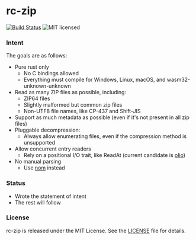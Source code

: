 # rc-zip

[![Build Status](https://travis-ci.org/rust-compress/rc-zip.svg?branch=master)](https://travis-ci.org/rust-compress/rc-zip)
![MIT licensed](https://img.shields.io/badge/license-MIT-blue.svg)

### Intent

The goals are as follows:

  * Pure rust only
    * No C bindings allowed
    * Everything must compile for Windows, Linux, macOS, and wasm32-unknown-unknown
  * Read as many ZIP files as possible, including:
    * ZIP64 files
    * Slightly malformed but common zip files
    * Non-UTF8 file names, like CP-437 and Shift-JIS
  * Support as much metadata as possible (even if it's not present in all zip files)
  * Pluggable decompression:
    * Always allow enumerating files, even if the compression method is unsupported
  * Allow concurrent entry readers
    * Rely on a positional I/O trait, like ReadAt (current candidate is [olio](https://crates.io/crates/olio))
  * No manual parsing
    * Use [nom](https://crates.io/crates/nom) instead

### Status

  * Wrote the statement of intent
  * The rest will follow

### License

rc-zip is released under the MIT License. See the [LICENSE](LICENSE) file for details.

